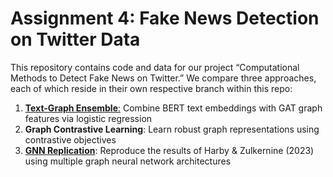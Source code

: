 # Assignment 4: Fake News Detection on Twitter Data

This repository contains code and data for our project “Computational Methods to Detect Fake News on Twitter.” We compare three approaches, each of which reside in their own respective branch within this repo:

1. [**Text-Graph Ensemble**:](https://github.com/sophiakurz/NLP_HW4/tree/Text_Ensemble_Model) Combine BERT text embeddings with GAT graph features via logistic regression  
2. **Graph Contrastive Learning**: Learn robust graph representations using contrastive objectives  
3. [**GNN Replication**](https://github.com/sophiakurz/NLP_HW4/tree/Replication_Method): Reproduce the results of Harby & Zulkernine (2023) using multiple graph neural network architectures
